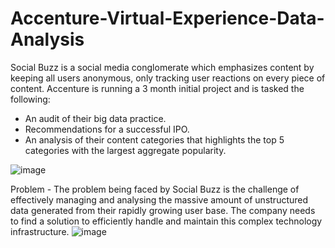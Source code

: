 # Accenture-Virtual-Experience-Data-Analysis

Social Buzz is a social media conglomerate which emphasizes content by keeping all users anonymous, only tracking user reactions on every piece of content. 
Accenture is running a 3 month initial project and is tasked the following:
- An audit of their big data practice. 
- Recommendations for a successful IPO. 
- An analysis of their content categories that highlights the top 5 categories with the largest aggregate popularity.
 
![image](https://github.com/WMF07/Accenture-Virtual-Experience-Data-Analysis/assets/122198104/353e2e44-1466-40b0-aa41-6493915775fc)

Problem - The problem being faced by Social Buzz is the challenge of effectively managing and analysing the massive amount of unstructured data generated from their rapidly growing user base. 
The company needs to find a solution to efficiently handle and maintain this complex technology infrastructure.
![image](https://github.com/WMF07/Accenture-Virtual-Experience-Data-Analysis/assets/122198104/495e40ba-b3ea-4566-8d79-0bc2eaa4f2f0)
